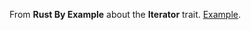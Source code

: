 From **Rust By Example** about the **Iterator** trait. [Example](https://doc.rust-lang.org/stable/rust-by-example/trait/iter.html#iterators).
